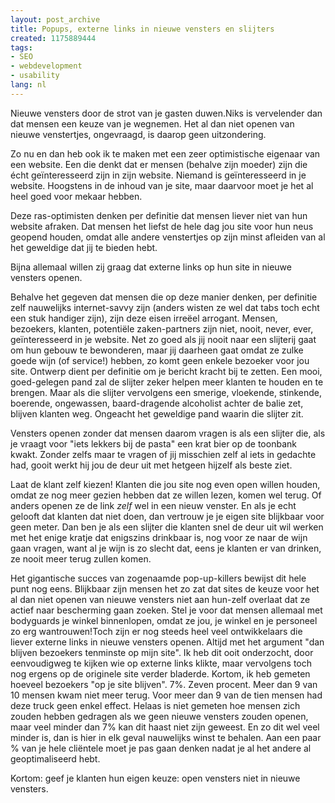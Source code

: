```yaml
---
layout: post_archive
title: Popups, externe links in nieuwe vensters en slijters
created: 1175889444
tags:
- SEO
- webdevelopment
- usability
lang: nl
---
```

Nieuwe vensters door de strot van je gasten duwen.<!--break-->Niks is vervelender dan dat mensen een keuze van je wegnemen. Het al dan niet openen van nieuwe venstertjes, ongevraagd, is daarop geen uitzondering.

Zo nu en dan heb ook ik te maken met een zeer optimistische eigenaar van een website. Een die denkt dat er mensen (behalve zijn moeder) zijn die écht geïnteresseerd zijn in zijn website. Niemand is geïnteresseerd in je website. Hoogstens in de inhoud van je site, maar daarvoor moet je het al heel goed voor mekaar hebben.

Deze ras-optimisten denken per definitie dat mensen liever niet van hun website afraken. Dat mensen het liefst de hele dag jou site voor hun neus geopend houden, omdat alle andere venstertjes op zijn minst afleiden van al het geweldige dat jij te bieden hebt.

Bijna allemaal willen zij graag dat externe links op hun site in nieuwe vensters openen.

Behalve het gegeven dat mensen die op deze manier denken, per definitie zelf nauwelijks internet-savvy zijn (anders wisten ze wel dat tabs toch echt een stuk handiger zijn), zijn deze eisen irreëel arrogant. Mensen, bezoekers, klanten, potentiële zaken-partners zijn niet, nooit, never, ever, geïnteresseerd in je website. Net zo goed als jij nooit naar een slijterij gaat om hun gebouw te bewonderen, maar jij daarheen gaat omdat ze zulke goede wijn (of service!) hebben, zo komt geen enkele bezoeker voor jou site. Ontwerp dient per definitie om je bericht kracht bij te zetten. Een mooi, goed-gelegen pand zal de slijter zeker helpen meer klanten te houden en te brengen. Maar als die slijter vervolgens een smerige, vloekende, stinkende, boerende, ongewassen, baard-dragende alcoholist achter de balie zet, blijven klanten weg. Ongeacht het geweldige pand waarin die slijter zit.

Vensters openen zonder dat mensen daarom vragen is als een slijter die, als je vraagt voor "iets lekkers bij de pasta" een krat bier op de toonbank kwakt. Zonder zelfs maar te vragen of jij misschien zelf al iets in gedachte had, gooit werkt hij jou de deur uit met hetgeen hijzelf als beste ziet.

Laat de klant zelf kiezen! Klanten die jou site nog even open willen houden, omdat ze nog meer gezien hebben dat ze willen lezen, komen wel terug. Of anders openen ze de link _zelf_ wel in een nieuw venster. En als je echt gelooft dat klanten dat niet doen, dan vertrouw je je eigen site blijkbaar voor geen meter. Dan ben je als een slijter die klanten snel de deur uit wil werken met het enige kratje dat enigszins drinkbaar is, nog voor ze naar de wijn gaan vragen, want al je wijn is zo slecht dat, eens je klanten er van drinken, ze nooit meer terug zullen komen.

Het gigantische succes van zogenaamde pop-up-killers bewijst dit hele punt nog eens. Blijkbaar zijn mensen het zo zat dat sites de keuze voor het al dan niet openen van nieuwe vensters niet aan hun-zelf overlaat dat ze actief naar bescherming gaan zoeken. Stel je voor dat mensen allemaal met bodyguards je winkel binnenlopen, omdat ze jou, je winkel en je personeel zo erg wantrouwen!Toch zijn er nog steeds heel veel ontwikkelaars die liever externe links in nieuwe vensters openen. Altijd met het argument "dan blijven bezoekers tenminste op mijn site". Ik heb dit ooit onderzocht, door eenvoudigweg te kijken wie op externe links klikte, maar vervolgens toch nog ergens op de originele site verder bladerde. Kortom, ik heb gemeten hoeveel bezoekers "op je site blijven". 7%. Zeven procent. Meer dan 9 van 10 mensen kwam niet meer terug. Voor meer dan 9 van de tien mensen had deze truck geen enkel effect. Helaas is niet gemeten hoe mensen zich zouden hebben gedragen als we geen nieuwe vensters zouden openen, maar veel minder dan 7% kan dit haast niet zijn geweest. En zo dit wel veel minder is, dan is hier in elk geval nauwelijks winst te behalen. Aan een paar % van je hele cliëntele moet je pas gaan denken nadat je al het andere al geoptimaliseerd hebt.

Kortom: geef je klanten hun eigen keuze: open vensters niet in nieuwe vensters. 
